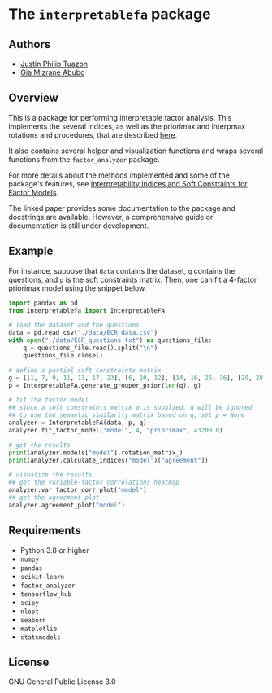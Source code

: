 # The `interpretablefa` package
## Authors
* [Justin Philip Tuazon](https://github.com/jptuazon)
* [Gia Mizrane Abubo](https://www.linkedin.com/in/gia-mizrane-abubo/)

## Overview
This is a package for performing interpretable factor analysis. This implements the several indices, as well as the priorimax and interpmax rotations and procedures, that are described [here](https://arxiv.org/abs/2409.11525).

It also contains several helper and visualization functions and wraps several functions from the `factor_analyzer` package.

For more details about the methods implemented and some of the package's features, see [Interpretability Indices and Soft Constraints for Factor Models](https://arxiv.org/abs/2409.11525).

The linked paper provides some documentation to the package and docstrings are available. However, a comprehensive guide or documentation is still under development.
## Example
For instance, suppose that `data` contains the dataset, `q` contains the questions, and `p` is the soft constraints matrix. Then, one can fit a 4-factor priorimax model using the snippet below.
```python
import pandas as pd
from interpretablefa import InterpretableFA

# load the dataset and the questions
data = pd.read_csv("./data/ECR_data.csv")
with open("./data/ECR_questions.txt") as questions_file:
    q = questions_file.read().split("\n")
    questions_file.close()

# define a partial soft constraints matrix
g = [[1, 7, 9, 11, 13, 17, 23], [6, 10, 12], [14, 16, 26, 36], [20, 28, 32, 34]]
p = InterpretableFA.generate_grouper_prior(len(q), g)

# fit the factor model
## since a soft constraints matrix p is supplied, q will be ignored
## to use the semantic similarity matrix based on q, set p = None
analyzer = InterpretableFA(data, p, q)
analyzer.fit_factor_model("model", 4, "priorimax", 43200.0)

# get the results
print(analyzer.models["model"].rotation_matrix_)
print(analyzer.calculate_indices("model")["agreement"])

# visualize the results
## get the variable-factor correlations heatmap
analyzer.var_factor_corr_plot("model")
## get the agreement plot
analyzer.agreement_plot("model")

```
## Requirements
* Python 3.8 or higher
* `numpy`
* `pandas`
* `scikit-learn`
* `factor_analyzer`
* `tensorflow_hub`
* `scipy`
* `nlopt`
* `seaborn`
* `matplotlib`
* `statsmodels`
## License
GNU General Public License 3.0
